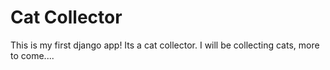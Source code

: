 # Cat Collector

This is my first django app! Its a cat collector. I will be collecting cats, more to come....



